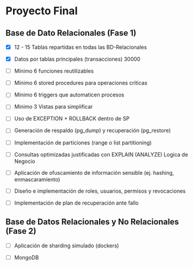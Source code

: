 # Proyecto Final 
## Base de Dato Relacionales (Fase 1)

- [x] 12 - 15 Tablas repartidas en todas las BD-Relacionales 

- [x] Datos por tablas principales (transacciones) 30000

- [ ] Mínimo 6 funciones reutilizables

- [ ] Mínimo 6 stored procedures para operaciones críticas

- [ ] Mínimo 6 triggers que automaticen procesos

- [ ] Minimo 3 Vistas para simplificar 

- [ ] Uso de EXCEPTION + ROLLBACK dentro de SP

- [ ] Generación de respaldo (pg_dump) y recuperación (pg_restore)

- [ ] Implementación de particiones (range o list partitioning)

- [ ] Consultas optimizadas justificadas con EXPLAIN (ANALYZE) Logica de Negocio

- [ ] Aplicación de ofuscamiento de información sensible (ej. hashing, enmascaramiento)

- [ ] Diseño e implementación de roles, usuarios, permisos y revocaciones

- [ ] Implementación de plan de recuperación ante fallo

## Base de Datos Relacionales y No Relacionales (Fase 2) 

- [ ] Aplicación de sharding simulado (dockers)

- [ ] MongoDB 